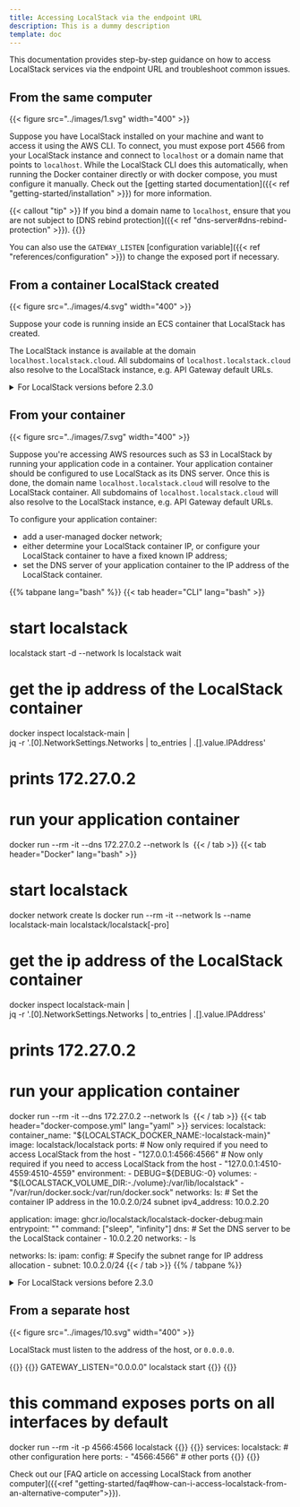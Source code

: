 ```yaml
---
title: Accessing LocalStack via the endpoint URL
description: This is a dummy description
template: doc
---
```


This documentation provides step-by-step guidance on how to access LocalStack services via the endpoint URL and troubleshoot common issues.

## From the same computer

{{< figure src="../images/1.svg" width="400" >}}

Suppose you have LocalStack installed on your machine and want to access it using the AWS CLI.
To connect, you must expose port 4566 from your LocalStack instance and connect to `localhost` or a domain name that points to `localhost`.
While the LocalStack CLI does this automatically, when running the Docker container directly or with docker compose, you must configure it manually.
Check out the [getting started documentation]({{< ref "getting-started/installation" >}}) for more information.

{{< callout "tip" >}}
If you bind a domain name to `localhost`, ensure that you are not subject to [DNS rebind protection]({{< ref "dns-server#dns-rebind-protection" >}}).
{{</callout>}}

You can also use the `GATEWAY_LISTEN` [configuration variable]({{< ref "references/configuration" >}}) to change the exposed port if necessary.

## From a container LocalStack created

{{< figure src="../images/4.svg" width="400" >}}

Suppose your code is running inside an ECS container that LocalStack has created.

The LocalStack instance is available at the domain `localhost.localstack.cloud`.
All subdomains of `localhost.localstack.cloud` also resolve to the LocalStack instance, e.g. API Gateway default URLs.

<details>
<summary>For LocalStack versions before 2.3.0</summary>
To enable access to the LocalStack instance, it's advisable to start LocalStack in a [user-defined network](https://docs.docker.com/network/bridge/), and then set the `MAIN_DOCKER_NETWORK` environment variable to this network's name.
This allows the code running inside the container to access the LocalStack instance using its hostname.
For example:

{{<tabpane lang="bash">}}
{{<tab header="CLI" lang="bash">}}
# create the network
docker network create my-network
# launch localstack
MAIN_DOCKER_NETWORK=my-network DOCKER_FLAGS="--network my-network" localstack start
# then your code can access localstack at its container name (by default: localstack-main)
aws --endpoint-url http://localstack-main:4566 s3api list-buckets
{{</tab>}}
{{<tab header="Docker" lang="bash">}}
# create the network
docker network create my-network
# launch localstack
docker run --rm -it --network my-network -e MAIN_DOCKER_NETWORK=my-network <other flags> localstack/localstack[-pro]
# then your code can access localstack at its container name (by default: localstack-main)
aws --endpoint-url http://localstack-main:4566 s3api list-buckets
{{</tab>}}
{{<tab header="docker-compose.yml" lang="yml">}}
services:
  localstack:
    # other configuration here
    environment:
      MAIN_DOCKER_NETWORK=ls
    networks:
    - ls
networks:
  ls:
    name: ls

# Your application code can then use
# http://localstack:4566 for the
# endpoint url
{{</tab>}}
{{</tabpane>}}
</details>

## From your container

{{< figure src="../images/7.svg" width="400" >}}

Suppose you're accessing AWS resources such as S3 in LocalStack by running your application code in a container.
Your application container should be configured to use LocalStack as its DNS server.
Once this is done, the domain name `localhost.localstack.cloud` will resolve to the LocalStack container.
All subdomains of `localhost.localstack.cloud` will also resolve to the LocalStack instance, e.g. API Gateway default URLs.

To configure your application container:

* add a user-managed docker network;
* either determine your LocalStack container IP, or configure your LocalStack container to have a fixed known IP address;
* set the DNS server of your application container to the IP address of the LocalStack container.

{{% tabpane lang="bash" %}}
{{< tab header="CLI" lang="bash" >}}
# start localstack
localstack start -d --network ls
localstack wait

# get the ip address of the LocalStack container
docker inspect localstack-main | \
 jq -r '.[0].NetworkSettings.Networks | to_entries | .[].value.IPAddress'
# prints 172.27.0.2

# run your application container
docker run --rm -it --dns 172.27.0.2 --network ls <arguments> <image name>
{{< / tab >}}
{{< tab header="Docker" lang="bash" >}}
# start localstack
docker network create ls
docker run --rm -it --network ls --name localstack-main <other flags> localstack/localstack[-pro]

# get the ip address of the LocalStack container
docker inspect localstack-main | \
 jq -r '.[0].NetworkSettings.Networks | to_entries | .[].value.IPAddress'
# prints 172.27.0.2

# run your application container
docker run --rm -it --dns 172.27.0.2 --network ls <arguments> <image name>
{{< / tab >}}
{{< tab header="docker-compose.yml" lang="yaml" >}}
services:
  localstack:
    container_name: "${LOCALSTACK_DOCKER_NAME:-localstack-main}"
    image: localstack/localstack
    ports:
      # Now only required if you need to access LocalStack from the host
      - "127.0.0.1:4566:4566"
      # Now only required if you need to access LocalStack from the host
      - "127.0.0.1:4510-4559:4510-4559"
    environment:
      - DEBUG=${DEBUG:-0}
    volumes:
      - "${LOCALSTACK_VOLUME_DIR:-./volume}:/var/lib/localstack"
      - "/var/run/docker.sock:/var/run/docker.sock"
    networks:
      ls:
        # Set the container IP address in the 10.0.2.0/24 subnet
        ipv4_address: 10.0.2.20

  application:
    image: ghcr.io/localstack/localstack-docker-debug:main
    entrypoint: ""
    command: ["sleep", "infinity"]
    dns:
      # Set the DNS server to be the LocalStack container
      - 10.0.2.20
    networks:
      - ls

networks:
  ls:
    ipam:
      config:
        # Specify the subnet range for IP address allocation
        - subnet: 10.0.2.0/24
{{< / tab >}}
{{% / tabpane %}}

<details>
<summary>For LocalStack versions before 2.3.0</summary>
To facilitate access to LocalStack from within the container, it's recommended to start LocalStack in a <a href="https://docs.docker.com/network/bridge/">user-defined network</a> and set the <code>MAIN_DOCKER_NETWORK</code> environment variable to the network's name.
Doing so enables the containerized code to connect to the LocalStack instance using its hostname.
For instance:

{{<tabpane lang="bash">}}
{{<tab header="CLI" lang="bash">}}
# create the network
docker network create my-network
# launch localstack
DOCKER_FLAGS="--network my-network" localstack start
# launch your container
docker run --rm it --network my-network <image name>
# then your code can access localstack at its container name (by default: localstack-main)
{{</tab>}}
{{<tab header="Docker" lang="bash">}}
# create the network
docker network create my-network
# launch localstack
docker run --rm -it --network my-network <other flags> localstack/localstack[-pro]
# launch your container
docker run --rm it --network my-network <image name>
# then your code can access localstack at its container name (by default: localstack-main)
{{</tab>}}
{{<tab header="docker-compose.yml" lang="yml">}}
services:
  localstack:
    # other configuration here
    networks:
    - ls
  your_container:
    # other configuration here
    networks:
    - ls
networks:
  ls:
    name: ls

# Your application code can then use
# http://localstack:4566 for the
# endpoint url
{{</tab>}}
{{</tabpane>}}

### Wildcard DNS access

LocalStack newer than version 2.3.0 supports wildcard DNS access by default.
Please update your LocalStack container and see the [instructions]({{< ref "#from-your-container" >}}).

</details>

## From a separate host

{{< figure src="../images/10.svg" width="400" >}}

LocalStack must listen to the address of the host, or `0.0.0.0`.

{{<tabpane lang="bash">}}
{{<tab header="CLI" lang="bash">}}
GATEWAY_LISTEN="0.0.0.0" localstack start
{{</tab>}}
{{<tab header="Docker" lang="bash">}}
# this command exposes ports on all interfaces by default
docker run --rm -it -p 4566:4566 <additional arguments> localstack
{{</tab>}}
{{<tab header="docker-compose" lang="yaml">}}
services:
  localstack:
    # other configuration here
    ports:
      - "4566:4566"
      # other ports
{{</tab>}}
{{</tabpane>}}

Check out our [FAQ article on accessing LocalStack from another computer]({{<ref "getting-started/faq#how-can-i-access-localstack-from-an-alternative-computer">}}).
